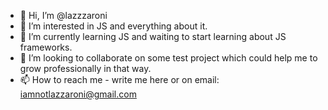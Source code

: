 - 👋 Hi, I’m @lazzzaroni
- 👀 I’m interested in JS and everything about it.
- 🌱 I’m currently learning JS and waiting to start learning about JS frameworks.
- 💞️ I’m looking to collaborate on some test project which could help me to grow professionally in that way.
- 📫 How to reach me - write me here or on email: iamnotlazzaroni@gmail.com

<!---
lazzzaroni/lazzzaroni is a ✨ special ✨ repository because its `README.md` (this file) appears on your GitHub profile.
You can click the Preview link to take a look at your changes.
--->
